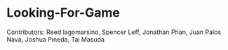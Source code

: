 # Looking-For-Game

Contributors: Reed lagomarsino, Spencer Leff, Jonathan Phan, Juan Palos Nava, Joshua Pineda, Tai Masuda
